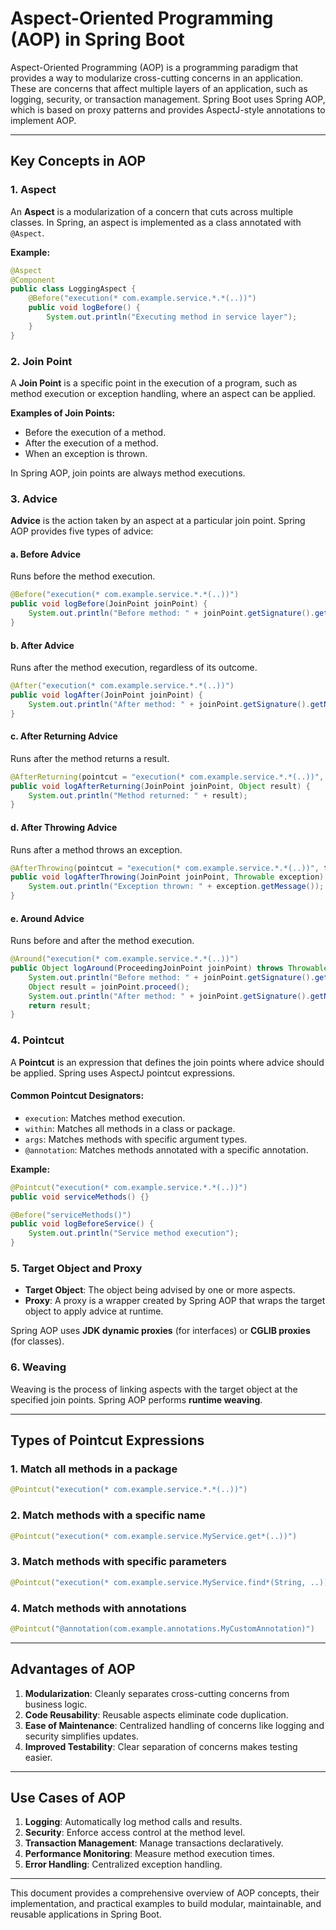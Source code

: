 # Aspect-Oriented Programming (AOP) in Spring Boot

Aspect-Oriented Programming (AOP) is a programming paradigm that provides a way to modularize cross-cutting concerns in an application. These are concerns that affect multiple layers of an application, such as logging, security, or transaction management. Spring Boot uses Spring AOP, which is based on proxy patterns and provides AspectJ-style annotations to implement AOP.

---

## Key Concepts in AOP

### **1. Aspect**
An **Aspect** is a modularization of a concern that cuts across multiple classes. In Spring, an aspect is implemented as a class annotated with `@Aspect`.

**Example:**
```java
@Aspect
@Component
public class LoggingAspect {
    @Before("execution(* com.example.service.*.*(..))")
    public void logBefore() {
        System.out.println("Executing method in service layer");
    }
}
```

### **2. Join Point**
A **Join Point** is a specific point in the execution of a program, such as method execution or exception handling, where an aspect can be applied.

**Examples of Join Points:**
- Before the execution of a method.
- After the execution of a method.
- When an exception is thrown.

In Spring AOP, join points are always method executions.

### **3. Advice**
**Advice** is the action taken by an aspect at a particular join point. Spring AOP provides five types of advice:

#### **a. Before Advice**
Runs before the method execution.
```java
@Before("execution(* com.example.service.*.*(..))")
public void logBefore(JoinPoint joinPoint) {
    System.out.println("Before method: " + joinPoint.getSignature().getName());
}
```

#### **b. After Advice**
Runs after the method execution, regardless of its outcome.
```java
@After("execution(* com.example.service.*.*(..))")
public void logAfter(JoinPoint joinPoint) {
    System.out.println("After method: " + joinPoint.getSignature().getName());
}
```

#### **c. After Returning Advice**
Runs after the method returns a result.
```java
@AfterReturning(pointcut = "execution(* com.example.service.*.*(..))", returning = "result")
public void logAfterReturning(JoinPoint joinPoint, Object result) {
    System.out.println("Method returned: " + result);
}
```

#### **d. After Throwing Advice**
Runs after a method throws an exception.
```java
@AfterThrowing(pointcut = "execution(* com.example.service.*.*(..))", throwing = "exception")
public void logAfterThrowing(JoinPoint joinPoint, Throwable exception) {
    System.out.println("Exception thrown: " + exception.getMessage());
}
```

#### **e. Around Advice**
Runs before and after the method execution.
```java
@Around("execution(* com.example.service.*.*(..))")
public Object logAround(ProceedingJoinPoint joinPoint) throws Throwable {
    System.out.println("Before method: " + joinPoint.getSignature().getName());
    Object result = joinPoint.proceed();
    System.out.println("After method: " + joinPoint.getSignature().getName());
    return result;
}
```

### **4. Pointcut**
A **Pointcut** is an expression that defines the join points where advice should be applied. Spring uses AspectJ pointcut expressions.

#### **Common Pointcut Designators:**
- `execution`: Matches method execution.
- `within`: Matches all methods in a class or package.
- `args`: Matches methods with specific argument types.
- `@annotation`: Matches methods annotated with a specific annotation.

**Example:**
```java
@Pointcut("execution(* com.example.service.*.*(..))")
public void serviceMethods() {}

@Before("serviceMethods()")
public void logBeforeService() {
    System.out.println("Service method execution");
}
```

### **5. Target Object and Proxy**
- **Target Object**: The object being advised by one or more aspects.
- **Proxy**: A proxy is a wrapper created by Spring AOP that wraps the target object to apply advice at runtime.

Spring AOP uses **JDK dynamic proxies** (for interfaces) or **CGLIB proxies** (for classes).

### **6. Weaving**
Weaving is the process of linking aspects with the target object at the specified join points. Spring AOP performs **runtime weaving**.

---

## Types of Pointcut Expressions

### **1. Match all methods in a package**
```java
@Pointcut("execution(* com.example.service.*.*(..))")
```

### **2. Match methods with a specific name**
```java
@Pointcut("execution(* com.example.service.MyService.get*(..))")
```

### **3. Match methods with specific parameters**
```java
@Pointcut("execution(* com.example.service.MyService.find*(String, ..))")
```

### **4. Match methods with annotations**
```java
@Pointcut("@annotation(com.example.annotations.MyCustomAnnotation)")
```

---

## Advantages of AOP
1. **Modularization**: Cleanly separates cross-cutting concerns from business logic.
2. **Code Reusability**: Reusable aspects eliminate code duplication.
3. **Ease of Maintenance**: Centralized handling of concerns like logging and security simplifies updates.
4. **Improved Testability**: Clear separation of concerns makes testing easier.

---

## Use Cases of AOP
1. **Logging**: Automatically log method calls and results.
2. **Security**: Enforce access control at the method level.
3. **Transaction Management**: Manage transactions declaratively.
4. **Performance Monitoring**: Measure method execution times.
5. **Error Handling**: Centralized exception handling.

---

This document provides a comprehensive overview of AOP concepts, their implementation, and practical examples to build modular, maintainable, and reusable applications in Spring Boot.
